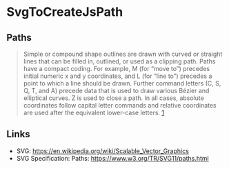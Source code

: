 # SvgToCreateJsPath

## Paths

> Simple or compound shape outlines are drawn with curved or straight lines that can be filled in, outlined, or used as a clipping path. Paths have a compact coding.
For example, M (for “move to”) precedes initial numeric x and y coordinates, and L (for “line to”) precedes a point to which a line should be drawn. Further command letters (C, S, Q, T, and A) precede data that is used to draw various Bézier and elliptical curves. Z is used to close a path.
In all cases, absolute coordinates follow capital letter commands and relative coordinates are used after the equivalent lower-case letters. [1][1]

[1]: https://www.w3.org/TR/SVG11/paths.html

## Links

- SVG: https://en.wikipedia.org/wiki/Scalable_Vector_Graphics
- SVG Specification: Paths: https://www.w3.org/TR/SVG11/paths.html